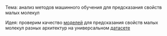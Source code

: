 Тема: анализ методов машинного обучения для предсказания свойств малых молекул

Идея: проверим качество [моделей](Models.md) для предсказания свойств малых молекул разных архитектур на универсальном [датасете](Dataset.md)
